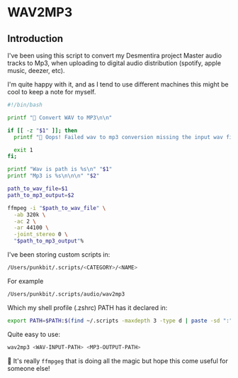 # WAV2MP3

## Introduction

I've been using this script to convert my Desmentira project Master audio tracks to Mp3, when uploading to digital audio distribution (spotify, apple music, deezer, etc).

I'm quite happy with it, and as I tend to use different machines this might be cool to keep a note for myself.

```bash
#!/bin/bash

printf "🎸 Convert WAV to MP3\n\n"

if [[ -z "$1" ]]; then
  printf "👹 Oops! Failed wav to mp3 conversion missing the input wav file and output mp3 arguments.\n\n"

  exit 1
fi;

printf "Wav is path is %s\n" "$1"
printf "Mp3 is %s\n\n\n" "$2"

path_to_wav_file=$1
path_to_mp3_output=$2

ffmpeg -i "$path_to_wav_file" \
  -ab 320k \
  -ac 2 \
  -ar 44100 \
  -joint_stereo 0 \
  "$path_to_mp3_output"%                                                                                                                            
```

I've been storing custom scripts in:

```sh
/Users/punkbit/.scripts/<CATEGORY>/<NAME>
```


For example

```sh
/Users/punkbit/.scripts/audio/wav2mp3
```

Which my shell profile (.zshrc) PATH has it declared in:

```sh
export PATH=$PATH:$(find ~/.scripts -maxdepth 3 -type d | paste -sd ":" -)
```

Quite easy to use:

```sh
wav2mp3 <WAV-INPUT-PATH> <MP3-OUTPUT-PATH>
```

🎸 It's really `ffmpgeg` that is doing all the magic but hope this come useful for someone else!
